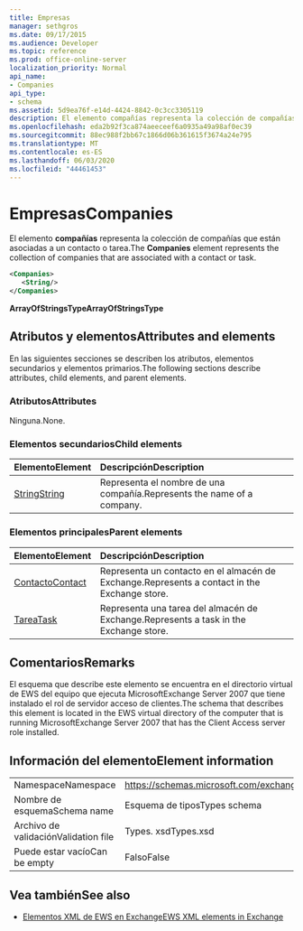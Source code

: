```yaml
---
title: Empresas
manager: sethgros
ms.date: 09/17/2015
ms.audience: Developer
ms.topic: reference
ms.prod: office-online-server
localization_priority: Normal
api_name:
- Companies
api_type:
- schema
ms.assetid: 5d9ea76f-e14d-4424-8842-0c3cc3305119
description: El elemento compañías representa la colección de compañías que están asociadas a un contacto o tarea.
ms.openlocfilehash: eda2b92f3ca874aeeceef6a0935a49a98af0ec39
ms.sourcegitcommit: 88ec988f2bb67c1866d06b361615f3674a24e795
ms.translationtype: MT
ms.contentlocale: es-ES
ms.lasthandoff: 06/03/2020
ms.locfileid: "44461453"
---
```

# <a name="companies"></a><span data-ttu-id="46c4b-103">Empresas</span><span class="sxs-lookup"><span data-stu-id="46c4b-103">Companies</span></span>

<span data-ttu-id="46c4b-104">El elemento **compañías** representa la colección de compañías que están asociadas a un contacto o tarea.</span><span class="sxs-lookup"><span data-stu-id="46c4b-104">The **Companies** element represents the collection of companies that are associated with a contact or task.</span></span> 
  
```xml
<Companies>
   <String/>
</Companies>
```

 <span data-ttu-id="46c4b-105">**ArrayOfStringsType**</span><span class="sxs-lookup"><span data-stu-id="46c4b-105">**ArrayOfStringsType**</span></span>
## <a name="attributes-and-elements"></a><span data-ttu-id="46c4b-106">Atributos y elementos</span><span class="sxs-lookup"><span data-stu-id="46c4b-106">Attributes and elements</span></span>

<span data-ttu-id="46c4b-107">En las siguientes secciones se describen los atributos, elementos secundarios y elementos primarios.</span><span class="sxs-lookup"><span data-stu-id="46c4b-107">The following sections describe attributes, child elements, and parent elements.</span></span>
  
### <a name="attributes"></a><span data-ttu-id="46c4b-108">Atributos</span><span class="sxs-lookup"><span data-stu-id="46c4b-108">Attributes</span></span>

<span data-ttu-id="46c4b-109">Ninguna.</span><span class="sxs-lookup"><span data-stu-id="46c4b-109">None.</span></span>
  
### <a name="child-elements"></a><span data-ttu-id="46c4b-110">Elementos secundarios</span><span class="sxs-lookup"><span data-stu-id="46c4b-110">Child elements</span></span>

|<span data-ttu-id="46c4b-111">**Elemento**</span><span class="sxs-lookup"><span data-stu-id="46c4b-111">**Element**</span></span>|<span data-ttu-id="46c4b-112">**Descripción**</span><span class="sxs-lookup"><span data-stu-id="46c4b-112">**Description**</span></span>|
|:-----|:-----|
|[<span data-ttu-id="46c4b-113">String</span><span class="sxs-lookup"><span data-stu-id="46c4b-113">String</span></span>](string.md) <br/> |<span data-ttu-id="46c4b-114">Representa el nombre de una compañía.</span><span class="sxs-lookup"><span data-stu-id="46c4b-114">Represents the name of a company.</span></span>  <br/> |
   
### <a name="parent-elements"></a><span data-ttu-id="46c4b-115">Elementos principales</span><span class="sxs-lookup"><span data-stu-id="46c4b-115">Parent elements</span></span>

|<span data-ttu-id="46c4b-116">**Elemento**</span><span class="sxs-lookup"><span data-stu-id="46c4b-116">**Element**</span></span>|<span data-ttu-id="46c4b-117">**Descripción**</span><span class="sxs-lookup"><span data-stu-id="46c4b-117">**Description**</span></span>|
|:-----|:-----|
|[<span data-ttu-id="46c4b-118">Contacto</span><span class="sxs-lookup"><span data-stu-id="46c4b-118">Contact</span></span>](contact.md) <br/> |<span data-ttu-id="46c4b-119">Representa un contacto en el almacén de Exchange.</span><span class="sxs-lookup"><span data-stu-id="46c4b-119">Represents a contact in the Exchange store.</span></span>  <br/> |
|[<span data-ttu-id="46c4b-120">Tarea</span><span class="sxs-lookup"><span data-stu-id="46c4b-120">Task</span></span>](task.md) <br/> |<span data-ttu-id="46c4b-121">Representa una tarea del almacén de Exchange.</span><span class="sxs-lookup"><span data-stu-id="46c4b-121">Represents a task in the Exchange store.</span></span>  <br/> |
   
## <a name="remarks"></a><span data-ttu-id="46c4b-122">Comentarios</span><span class="sxs-lookup"><span data-stu-id="46c4b-122">Remarks</span></span>

<span data-ttu-id="46c4b-123">El esquema que describe este elemento se encuentra en el directorio virtual de EWS del equipo que ejecuta MicrosoftExchange Server 2007 que tiene instalado el rol de servidor acceso de clientes.</span><span class="sxs-lookup"><span data-stu-id="46c4b-123">The schema that describes this element is located in the EWS virtual directory of the computer that is running MicrosoftExchange Server 2007 that has the Client Access server role installed.</span></span>
  
## <a name="element-information"></a><span data-ttu-id="46c4b-124">Información del elemento</span><span class="sxs-lookup"><span data-stu-id="46c4b-124">Element information</span></span>

|||
|:-----|:-----|
|<span data-ttu-id="46c4b-125">Namespace</span><span class="sxs-lookup"><span data-stu-id="46c4b-125">Namespace</span></span>  <br/> |https://schemas.microsoft.com/exchange/services/2006/types  <br/> |
|<span data-ttu-id="46c4b-126">Nombre de esquema</span><span class="sxs-lookup"><span data-stu-id="46c4b-126">Schema name</span></span>  <br/> |<span data-ttu-id="46c4b-127">Esquema de tipos</span><span class="sxs-lookup"><span data-stu-id="46c4b-127">Types schema</span></span>  <br/> |
|<span data-ttu-id="46c4b-128">Archivo de validación</span><span class="sxs-lookup"><span data-stu-id="46c4b-128">Validation file</span></span>  <br/> |<span data-ttu-id="46c4b-129">Types. xsd</span><span class="sxs-lookup"><span data-stu-id="46c4b-129">Types.xsd</span></span>  <br/> |
|<span data-ttu-id="46c4b-130">Puede estar vacío</span><span class="sxs-lookup"><span data-stu-id="46c4b-130">Can be empty</span></span>  <br/> |<span data-ttu-id="46c4b-131">Falso</span><span class="sxs-lookup"><span data-stu-id="46c4b-131">False</span></span>  <br/> |
   
## <a name="see-also"></a><span data-ttu-id="46c4b-132">Vea también</span><span class="sxs-lookup"><span data-stu-id="46c4b-132">See also</span></span>



- [<span data-ttu-id="46c4b-133">Elementos XML de EWS en Exchange</span><span class="sxs-lookup"><span data-stu-id="46c4b-133">EWS XML elements in Exchange</span></span>](ews-xml-elements-in-exchange.md)

